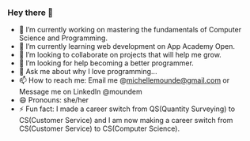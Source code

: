 ### Hey there 👋

<!--
**michellemounde/michellemounde** is a ✨ _special_ ✨ repository because its `README.md` (this file) appears on your GitHub profile.

Here are some ideas to get you started:
-->

- 🔭 I’m currently working on mastering the fundamentals of Computer Science and Programming.
- 🌱 I’m currently learning web development on App Academy Open.
- 👯 I’m looking to collaborate on projects that will help me grow.
- 🤔 I’m looking for help becoming a better programmer.
- 💬 Ask me about why I love programming...
- 📫 How to reach me: Email me @michellemounde@gmail.com or Message me on LinkedIn @moundem
- 😄 Pronouns: she/her
- ⚡ Fun fact: I made a career switch from QS(Quantity Surveying) to CS(Customer Service) and I am now making a career switch from CS(Customer Service) to CS(Computer Science).


